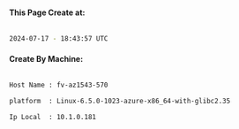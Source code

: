 
   
#### This Page Create at:

```bash

2024-07-17 - 18:43:57 UTC

```

#### Create By Machine:

```bash

Host Name : fv-az1543-570

platform  : Linux-6.5.0-1023-azure-x86_64-with-glibc2.35

Ip Local  : 10.1.0.181

```


